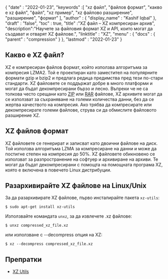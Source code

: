 {
  "date" : "2022-01-23",
  "keywords" :[ "xz файл", "файлов формат", "какво е xz файл", "файл", "xz пример", "xz файлово разширение", "разширение", "формат" ],
  "author" : {
    "display_name" : "Kashif Iqbal"
},
  "draft" : "false",
  "toc" : true,
  "title" :"XZ файл – XZ компресиран архив",
  "description":"Научете за файловия формат XZ и API, които могат да създават и отварят XZ файлове.",
  "linktitle" : "XZ",
  "menu" : {
    "docs" : {
      "parent" : "compression"
}
},
  "lastmod" : "2022-01-23"
}

## Какво е XZ файл?

XZ е компресиран файлов формат, който използва алгоритъма за компресия LZMA2. Той е проектиран като заместител на популярните формати gzip и bzip2 и предлага редица предимства пред тези по-стари стандарти. XZ файловете се поддържат добре в много платформи и могат да бъдат декомпресирани бързо и лесно. Въпреки че не са толкова често срещани като [ZIP](/bg/compression/zip/) или [RAR](/bg/compression/rar/) файлове, XZ архивите могат да се използват за съхраняване на големи количества данни, без да се жертва качеството на компресия. Ако трябва да компресирате или декомпресирате големи файлове, струва си да обмислите файловото разширение XZ.

## XZ файлов формат

XZ файловете се генерират и записват като двоични файлове на диск. Той използва алгоритъма LZMA за компресиране на данни и може да постигне степен на компресия до 50%. XZ файловете обикновено се използват за разпространение на софтуер и архивиране на архиви. Те могат да бъдат декомпресирани с помощта на помощната програма XZ, която е включена в повечето Linux дистрибуции.

## Разархивирайте XZ файлове на Linux/Unix

За да разархивирате XZ файлове, първо инсталирайте пакета `xz-utils`:
```
$ sudo apt-get install xz-utils
```

Използвайте командата `unxz`, за да извлечете .xz файлове:
```
$ unxz compressed_xz_file.xz
```

или използване с --decompress опция на XZ:
```
$ xz --decompress compressed_xz_file.xz
```

## Препратки

* [XZ Utils](https://en.wikipedia.org/wiki/XZ_Utils)

